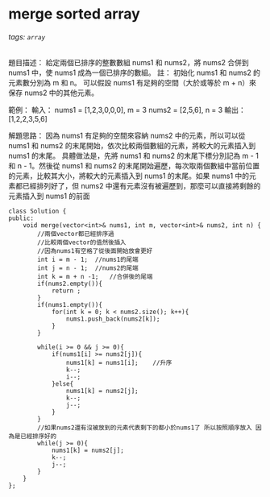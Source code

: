 # merge sorted array
###### tags: `array`
 
題目描述：
給定兩個已排序的整數數組 nums1 和 nums2，將 nums2 合併到 nums1 中，使 nums1 成為一個已排序的數組。
註：
初始化 nums1 和 nums2 的元素數分別為 m 和 n。
可以假設 nums1 有足夠的空間（大於或等於 m + n）來保存 nums2 中的其他元素。 

範例：
輸入：
nums1 = [1,2,3,0,0,0], m = 3
nums2 = [2,5,6], n = 3
輸出：
[1,2,2,3,5,6]

解題思路：
因為 nums1 有足夠的空間來容納 nums2 中的元素，所以可以從 nums1 和 nums2 的末尾開始，依次比較兩個數組的元素，將較大的元素插入到 nums1 的末尾。
具體做法是，先將 nums1 和 nums2 的末尾下標分別記為 m - 1 和 n - 1。然後從 nums1 和 nums2 的末尾開始遍歷，每次取兩個數組中當前位置的元素，比較其大小，將較大的元素插入到 nums1 的末尾。如果 nums1 中的元素都已經排列好了，但 nums2 中還有元素沒有被遍歷到，那麼可以直接將剩餘的元素插入到 nums1 的前面

```c++=
class Solution {
public:
    void merge(vector<int>& nums1, int m, vector<int>& nums2, int n) {
        //兩個vector都已經排序過
        //比較兩個vector的值然後插入
        //因為nums1有空格了從後面開始放會更好
        int i = m - 1;  //nums1的尾端
        int j = n - 1;  //nums2的尾端
        int k = m + n -1;   //合併後的尾端
        if(nums2.empty()){
            return ;
        }
        if(nums1.empty()){
            for(int k = 0; k < nums2.size(); k++){
                nums1.push_back(nums2[k]);             
            }
        }

        while(i >= 0 && j >= 0){
            if(nums1[i] >= nums2[j]){   
                nums1[k] = nums1[i];    //升序
                k--;
                i--;
            }else{
                nums1[k] = nums2[j];
                k--;
                j--;
            }
        }
        //如果nums2還有沒被放到的元素代表剩下的都小於nums1了 所以按照順序放入 因為是已經排序好的
        while(j >= 0){
            nums1[k] = nums2[j];
            k--;
            j--;
        }
    }
};
```